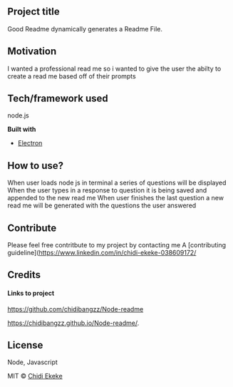 ## Project title
Good Readme dynamically generates a Readme File.

## Motivation
I wanted a professional read me so i wanted to give the user the abilty to create a read me based off of 
their prompts


## Tech/framework used
node.js 

<b>Built with</b>
- [Electron](https://electron.atom.io)


## How to use?
When user loads node js in terminal a series of questions will be displayed
When the user types in a response to question it is being saved and appended to the new read me
When user finishes the last question a new read me will be generated with the questions the user answered
## Contribute

Please feel free contritbute to my project by contacting me  A [contributing guideline](https://www.linkedin.com/in/chidi-ekeke-038609172/
## Credits

#### Links to project
https://github.com/chidibangzz/Node-readme


https://chidibangzz.github.io/Node-readme/.

## License
Node, Javascript

MIT © [Chidi Ekeke]()